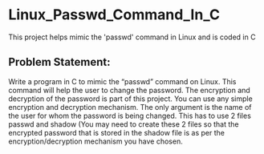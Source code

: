 # Linux_Passwd_Command_In_C
This project helps mimic the 'passwd' command in Linux and is coded in C

## Problem Statement:
Write a program in C to mimic the “passwd” command on Linux. This command will help the
user to change the password. The encryption and decryption of the password is part of this
project. You can use any simple encryption and decryption mechanism. The only argument is
the name of the user for whom the password is being changed. This has to use 2 files passwd
and shadow (You may need to create these 2 files so that the
encrypted password that is stored in the shadow file is as per the encryption/decryption
mechanism you have chosen.
